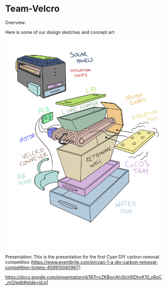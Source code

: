 # Team-Velcro

Overview:

Here is some of our design sketches and concept art:

![alt text](https://github.com/madparker/Team-Velcro/blob/main/Images/Design_sketch5.png?raw=true)

Presentation:
This is the presentation for the first Cyan DIY carbon removal competition (https://www.eventbrite.com/e/cyan-1-a-diy-carbon-removal-competition-tickets-409910040967):

https://docs.google.com/presentation/d/1R7rrcZKBxciAh3IcHXDhvK10_yRqC_mO/edit#slide=id.p1

